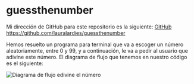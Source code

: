# guessthenumber

Mi dirección de GitHub para este repositorio es la siguiente: [GitHub](https://github.com/lauralardies/guessthenumber)
https://github.com/lauralardies/guessthenumber

Hemos resuelto un programa para terminal que va a escoger un número aleatoriamente, entre 0 y 99, y a continuación, le va a pedir al usuario que adivine este número.
El diagrama de flujo que tenemos en nuestro código es el siguiente:

![Diagrama de flujo edivine el número]()
